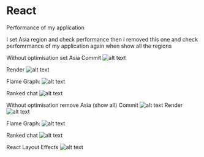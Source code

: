 # React

Performance of my application

I set Asia region and check performance then I removed this one and check perfomrmance of my application again when show all the regions

Without optimisation set Asia
Commit
![alt text](image-4.png)

Render
![alt text](image-5.png)

Flame Graph:
![alt text](image-2.png)

Ranked chat
![alt text](image-3.png)

Without optimisation remove Asia (show all)
Commit
![alt text](image-6.png)
Render
![alt text](image-7.png)

Flame Graph:
![alt text](image-9.png)

Ranked chat
![alt text](image-10.png)

React Layout Effects
![alt text](image-8.png)

